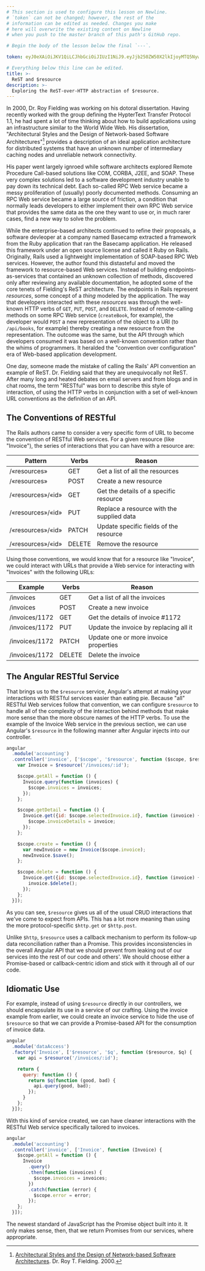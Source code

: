 ```yaml
---
# This section is used to configure this lesson on Newline.
# `token` can not be changed; however, the rest of the
# information can be edited as needed. Changes you make
# here will overwrite the existing content on Newline
# when you push to the master branch of this path's GitHub repo.

# Begin the body of the lesson below the final `---`.

token: eyJ0eXAiOiJKV1QiLCJhbGciOiJIUzI1NiJ9.eyJjb250ZW50X2lkIjoyMTQ5NywiY29udGVudF90eXBlIjoiTGVzc29uIn0.5hFLgw81qj7259yXw-mvmXh5CgTPxKWucEs8z5ixGMI

# Everything below this line can be edited.
title: >-
  ReST and $resource
description: >-
  Exploring the ReST-over-HTTP abstraction of $resource.
---
```


In 2000, Dr. Roy Fielding was working on his dotoral dissertation. Having
recently worked with the group defining the HypterText Transfer Protocol 1.1,
he had spent a lot of time thinking about how to build applications using an
infrastructure similar to the World Wide Web. His dissertation,
"Architectural Styles and the Design of Network-based Software Architectures"[^1]
provides a description of an ideal application architecture for distributed
systems that have an unknown number of intermediary caching nodes and
unreliable network connectivity.

His paper went largely ignroed while software architects explored Remote
Procedure Call-based solutions like COM, CORBA, J2EE, and SOAP. These very
complex solutions led to a software development industry unable to pay down
its technical debt. Each so-called RPC Web service became a messy proliferation
of (usually) poorly documented methods. Consuming an RPC Web service became
a large source of friction, a condition that normally leads developers to
either implement their own RPC Web service that provides the same data as
the one they want to use or, in much rarer cases, find a new way to solve
the problem.

While the enterprise-based architects continued to refine their proposals, a
software devleoper at a company named Basecamp extracted a framework from the Ruby
application that ran the Basecamp application. He released this framework under an
open source license and called it Ruby on Rails. Originally, Rails used a
lightweight implementation of SOAP-based RPC Web services. However, the
author found this distasteful and moved the framework to resource-based Web
services. Instead of building endpoints-as-services that contained an unknown
collection of methods, discovered only after reviewing any available
documentation, he adopted some of the core tenets of Fielding's ReST
architecture. The endpoints in
Rails represent *resources*, some concept of a *thing* modeled by the
application. The way that developers interacted with these *resources* was
through the well-known HTTP verbs of `GET`, `PUT`, `POST`, and `DELETE`.
Instead of remote-calling methods on some RPC Web service (`createBook`,
for example), the developer would `POST` a new representation of the
object to a URI (to `/api/books`, for example) thereby creating a new
resource from the representation. The outcome was the same, but the API
through which developers consumed it was based on a well-known convention
rather than the whims of programmers. It heralded the "convention over
configuration" era of Web-based application development.

One day, someone made the mistake of calling the Rails' API convention an
example of ReST. Dr. Fielding said that they are unequivocally not ReST. After
many long and heated debates on email servers and from blogs and in chat rooms,
the term "RESTful" was born to describe this style of interaction, of using the
HTTP verbs in conjunction with a set of well-known URL conventions as the
definition of an API.

## The Conventions of RESTful

The Rails authors came to consider a very specific form of URL to become the
convention of RESTful Web services. For a given resource (like "Invoice"), the
series of interactions that you can have with a resource are:

| Pattern           | Verbs  | Reason                                    |
|-------------------|--------|-------------------------------------------|
| /«resources»      | GET    | Get a list of all the resources           |
| /«resources»      | POST   | Create a new resource                     |
| /«resources»/«id» | GET    | Get the details of a specific resource    |
| /«resources»/«id» | PUT    | Replace a resource with the supplied data |
| /«resources»/«id» | PATCH  | Update specific fields of the resource    |
| /«resources»/«id» | DELETE | Remove the resource                       |

Using those conventions, we would know that for a resource like "Invoice", we
could interact with URLs that provide a Web service for interacting with
"Invoices" with the following URLs:

| Example        | Verbs  | Reason                                    |
|----------------|--------|-------------------------------------------|
| /invoices      | GET    | Get a list of all the invoices            |
| /invoices      | POST   | Create a new invoice                      |
| /invoices/1172 | GET    | Get the details of invoice #1172          |
| /invoices/1172 | PUT    | Update the invoice by replacing all it    |
| /invoices/1172 | PATCH  | Update one or more invoice properties     |
| /invoices/1172 | DELETE | Delete the invoice                        |


## The Angular RESTful Service

That brings us to the `$resource` service, Angular's attempt at making your
interactions with RESTful services easier than eating pie. Because "all"
RESTful Web services follow that convention, we can configure `$resource`
to handle all of the complexity of the interaction behind methods that
make more sense than the more obscure names of the HTTP verbs. To use the
example of the Invoice Web service in the previous section, we can use
Angular's `$resource` in the following manner after Angular injects into
our controller.

```javascript
angular
  .module('accounting')
  .controller('invoice', ['$scope', '$resource', function ($scope, $resource) {
    var Invoice = $resource('/invoices/:id');

    $scope.getAll = function () {
      Invoice.query(function (invoices) {
        $scope.invoices = invoices;
      });
    };

    $scope.getDetail = function () {
      Invoice.get({id: $scope.selectedInvoice.id}, function (invoice) {
        $scope.invoiceDetails = invoice;
      });
    };

    $scope.create = function () {
      var newInvoice = new Invoice($scope.invoice);
      newInvoice.$save();
    };

    $scope.delete = function () {
      Invoice.get({id: $scope.selectedInvoice.id}, function (invoice) {
        invoice.$delete();
      });
    };
  }]);
```

As you can see, `$resource` gives us all of the usual CRUD interactions that
we've come to expect from APIs. This has a lot more meaning than using the
more protocol-specific `$http.get` or `$http.post`.

Unlike `$http`, `$resource` uses a callback mechanism to perform its follow-up
data reconciliation rather than a Promise. This provides inconsistencies in the
overall Angular API that we should prevent from leaking out of our services
into the rest of our code and others'. We should choose either a Promise-based
or callback-centric idiom and stick with it through all of our code.

## Idiomatic Use

For example, instead of using `$resource` directly in our controllers, we
should encapsulate its use in a service of our crafting. Using the invoice
example from earlier, we could create an invoice service to hide the use
of `$resource` so that we can provide a Promise-based API for the
consumption of invoice data.

```javascript
angular
  .module('dataAccess')
  .factory('Invoice', ['$resource', '$q', function ($resource, $q) {
    var api = $resource('/invoices/:id');

    return {
      query: function () {
        return $q(function (good, bad) {
          api.query(good, bad);
        });
      }
    };
  }]);
```

With this kind of service created, we can have cleaner interactions
with the RESTful Web service specifically tailored to invoices.

```javascript
angular
  .module('accounting')
  .controller('invoice', ['Invoice', function (Invoice) {
    $scope.getAll = function () {
      Invoice
        .query()
        .then(function (invoices) {
          $scope.invoices = invoices;
        })
        .catch(function (error) {
          $scope.error = error;
        });
    };
  }]);
```

The newest standard of JavaScript has the Promise object built into it. It
only makes sense, then, that we return Promises from our services, where
appropriate. 

[^1]: [Architectural Styles and the Design of Network-based Software Architectures](http://www.ics.uci.edu/~fielding/pubs/dissertation/top.htm). Dr. Roy T. Fielding. 2000.
